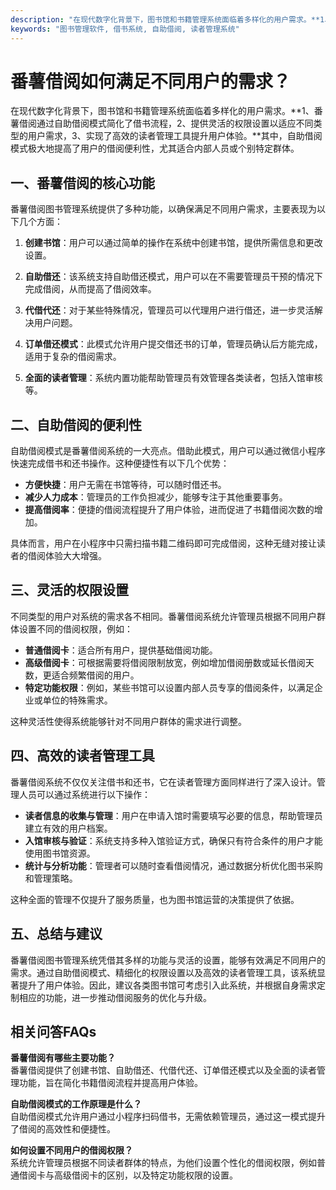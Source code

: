 ```yaml
---
description: "在现代数字化背景下，图书馆和书籍管理系统面临着多样化的用户需求。**1、番薯借阅通过自助借阅模式简化了借书流程，2、提供灵活的权限设置以适应不同类型的用户需求，3、实现了高效的读者管理工具提升用户体验。**其中，自助借阅模式极大地提高了用户的借阅便利性，尤其适合内部人员或个别特定群体。"
keywords: "图书管理软件, 借书系统, 自助借阅, 读者管理系统"
---
```

# 番薯借阅如何满足不同用户的需求？

在现代数字化背景下，图书馆和书籍管理系统面临着多样化的用户需求。**1、番薯借阅通过自助借阅模式简化了借书流程，2、提供灵活的权限设置以适应不同类型的用户需求，3、实现了高效的读者管理工具提升用户体验。**其中，自助借阅模式极大地提高了用户的借阅便利性，尤其适合内部人员或个别特定群体。

## **一、番薯借阅的核心功能**

番薯借阅图书管理系统提供了多种功能，以确保满足不同用户需求，主要表现为以下几个方面：

1. **创建书馆**：用户可以通过简单的操作在系统中创建书馆，提供所需信息和更改设置。
   
2. **自助借还**：该系统支持自助借还模式，用户可以在不需要管理员干预的情况下完成借阅，从而提高了借阅效率。

3. **代借代还**：对于某些特殊情况，管理员可以代理用户进行借还，进一步灵活解决用户问题。

4. **订单借还模式**：此模式允许用户提交借还书的订单，管理员确认后方能完成，适用于复杂的借阅需求。

5. **全面的读者管理**：系统内置功能帮助管理员有效管理各类读者，包括入馆审核等。

## **二、自助借阅的便利性**

自助借阅模式是番薯借阅系统的一大亮点。借助此模式，用户可以通过微信小程序快速完成借书和还书操作。这种便捷性有以下几个优势：

- **方便快捷**：用户无需在书馆等待，可以随时借还书。
- **减少人力成本**：管理员的工作负担减少，能够专注于其他重要事务。
- **提高借阅率**：便捷的借阅流程提升了用户体验，进而促进了书籍借阅次数的增加。

具体而言，用户在小程序中只需扫描书籍二维码即可完成借阅，这种无缝对接让读者的借阅体验大大增强。

## **三、灵活的权限设置**

不同类型的用户对系统的需求各不相同。番薯借阅系统允许管理员根据不同用户群体设置不同的借阅权限，例如：

- **普通借阅卡**：适合所有用户，提供基础借阅功能。
- **高级借阅卡**：可根据需要将借阅限制放宽，例如增加借阅册数或延长借阅天数，更适合频繁借阅的用户。
- **特定功能权限**：例如，某些书馆可以设置内部人员专享的借阅条件，以满足企业或单位的特殊需求。

这种灵活性使得系统能够针对不同用户群体的需求进行调整。

## **四、高效的读者管理工具**

番薯借阅系统不仅仅关注借书和还书，它在读者管理方面同样进行了深入设计。管理人员可以通过系统进行以下操作：

- **读者信息的收集与管理**：用户在申请入馆时需要填写必要的信息，帮助管理员建立有效的用户档案。
- **入馆审核与验证**：系统支持多种入馆验证方式，确保只有符合条件的用户才能使用图书馆资源。
- **统计与分析功能**：管理者可以随时查看借阅情况，通过数据分析优化图书采购和管理策略。

这种全面的管理不仅提升了服务质量，也为图书馆运营的决策提供了依据。

## **五、总结与建议**

番薯借阅图书管理系统凭借其多样的功能与灵活的设置，能够有效满足不同用户的需求。通过自助借阅模式、精细化的权限设置以及高效的读者管理工具，该系统显著提升了用户体验。因此，建议各类图书馆可考虑引入此系统，并根据自身需求定制相应的功能，进一步推动借阅服务的优化与升级。

## **相关问答FAQs**

**番薯借阅有哪些主要功能？**  
番薯借阅提供了创建书馆、自助借还、代借代还、订单借还模式以及全面的读者管理功能，旨在简化书籍借阅流程并提高用户体验。

**自助借阅模式的工作原理是什么？**  
自助借阅模式允许用户通过小程序扫码借书，无需依赖管理员，通过这一模式提升了借阅的高效性和便捷性。

**如何设置不同用户的借阅权限？**  
系统允许管理员根据不同读者群体的特点，为他们设置个性化的借阅权限，例如普通借阅卡与高级借阅卡的区别，以及特定功能权限的设置。
